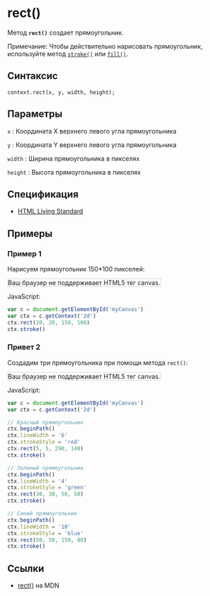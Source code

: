 # rect()

Метод **`rect()`** создает прямоугольник.

Примечание: Чтобы действительно нарисовать прямоугольник, используйте метод [`stroke()`](<stroke().md>) или [`fill()`](<fill().md>).

## Синтаксис

```
context.rect(x, y, width, height);
```

## Параметры

`x`
: Координата X верхнего левого угла прямоугольника

`y`
: Координата Y верхнего левого угла прямоугольника

`width`
: Ширина прямоугольника в пикселях

`height`
: Высота прямоугольника в пикселях

## Спецификация

- [HTML Living Standard](https://html.spec.whatwg.org/multipage/canvas.html#dom-context-2d-rect)

## Примеры

### Пример 1

Нарисуем прямоугольник 150\*100 пикселей:

<canvas id="myCanvas" width="300" height="150" style="border:1px solid #d3d3d3;background:#ffffff;">
Ваш браузер не поддерживает HTML5 тег canvas.
</canvas>
<script>
var c=document.getElementById("myCanvas");
var canvOK=1;
try {c.getContext("2d");}
catch (er) {canvOK=0;}
if (canvOK==1){
var ctx=c.getContext("2d");
ctx.rect(20,20,150,100);
ctx.stroke();}
</script>

JavaScript:

```js
var c = document.getElementById('myCanvas')
var ctx = c.getContext('2d')
ctx.rect(20, 20, 150, 100)
ctx.stroke()
```

### Привет 2

Создадим три прямоугольника при помощи метода `rect()`:

<canvas id="myCanvas2" width="300" height="150" style="border:1px solid #d3d3d3;background:#ffffff;">
Ваш браузер не поддерживает HTML5 тег canvas.
</canvas>
<script>
var c=document.getElementById("myCanvas2");
var ctx=c.getContext("2d");
// Red rectangle
ctx.beginPath();
ctx.lineWidth="6";
ctx.strokeStyle="red";
ctx.rect(5,5,290,140);  
ctx.stroke();
// Green rectangle
ctx.beginPath();
ctx.lineWidth="4";
ctx.strokeStyle="green";
ctx.rect(30,30,50,50);
ctx.stroke();
// Blue rectangle
ctx.beginPath();
ctx.lineWidth="10";
ctx.strokeStyle="blue";
ctx.rect(50,50,150,80);
ctx.stroke();
</script>

JavaScript:

```js
var c = document.getElementById('myCanvas')
var ctx = c.getContext('2d')

// Красный прямоугольник
ctx.beginPath()
ctx.lineWidth = '6'
ctx.strokeStyle = 'red'
ctx.rect(5, 5, 290, 140)
ctx.stroke()

// Зеленый прямоугольник
ctx.beginPath()
ctx.lineWidth = '4'
ctx.strokeStyle = 'green'
ctx.rect(30, 30, 50, 50)
ctx.stroke()

// Синий прямоугольник
ctx.beginPath()
ctx.lineWidth = '10'
ctx.strokeStyle = 'blue'
ctx.rect(50, 50, 150, 80)
ctx.stroke()
```

## Ссылки

- [rect()](https://developer.mozilla.org/ru/docs/Web/API/CanvasRenderingContext2D/rect) на MDN
